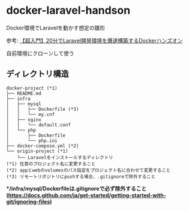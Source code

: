 # docker-laravel-handson

Docker環境でLaravelを動かす想定の雛形

参考: [【超入門】20分でLaravel開発環境を爆速構築するDockerハンズオン](https://qiita.com/ucan-lab/items/56c9dc3cf2e6762672f4)

自前環境にクローンして使う

## ディレクトリ構造
```
docker-project (*1)
├── README.md
├── infra
│   ├── mysql
│   │   ├── Dockerfile (*3)
│   │   └── my.cnf
│   ├── nginx
│   │   └── default.conf
│   └── php
│       ├── Dockerfile
│       └── php.ini
├── docker-compose.yml (*2)
└── origin-project (*1)
    └── Laravelをインストールするディレクトリ
(*1) 任意のプロジェクト名に変更すること
(*2) appとwebのvolumesのパス指定をプロジェクト名に合わせて変更すること
(*3) リモートリポジトリにpushする場合、.gitignoreで除外すること
```

**\*/infra/mysql/Dockerfileは.gitignoreで必ず除外すること(https://docs.github.com/ja/get-started/getting-started-with-git/ignoring-files)**
